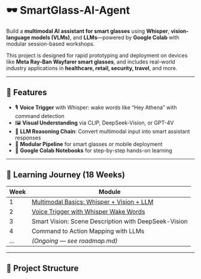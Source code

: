 # 🕶️ SmartGlass-AI-Agent

Build a **multimodal AI assistant for smart glasses** using **Whisper**, **vision-language models (VLMs)**, and **LLMs**—powered by **Google Colab** with modular session-based workshops.

This project is designed for rapid prototyping and deployment on devices like **Meta Ray-Ban Wayfarer smart glasses**, and includes real-world industry applications in **healthcare, retail, security, travel**, and more.

---

## 🚀 Features

- 🎙️ **Voice Trigger** with Whisper: wake words like “Hey Athena” with command detection
- 🖼️ **Visual Understanding** via CLIP, DeepSeek-Vision, or GPT-4V
- 🧠 **LLM Reasoning Chain**: Convert multimodal input into smart assistant responses
- 🔧 **Modular Pipeline** for smart glasses or mobile deployment
- 🧪 **Google Colab Notebooks** for step-by-step hands-on learning

---

## 🧭 Learning Journey (18 Weeks)

| Week | Module |
|------|--------|
| 1    | [Multimodal Basics: Whisper + Vision + LLM](colab_notebooks/Session1_Multimodal_Basics.ipynb) |
| 2    | [Voice Trigger with Whisper Wake Words](colab_notebooks/Session2_Whisper_WakeWord.ipynb) |
| 3    | Smart Vision: Scene Description with DeepSeek-Vision |
| 4    | Command to Action Mapping with LLMs |
| ...  | *(Ongoing — see roadmap.md)* |

---

## 📂 Project Structure

